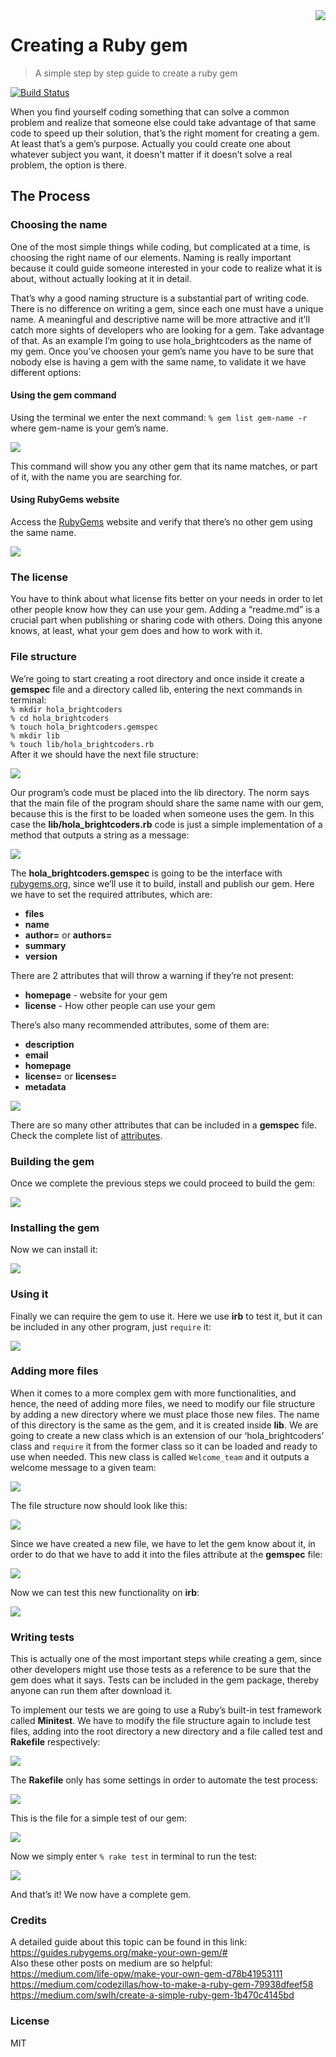 <img src="images/ruby-logo2.png" align="right" />

# Creating a Ruby gem
> A simple step by step guide to create a ruby gem 

[![Build Status](https://travis-ci.org/joemccann/dillinger.svg?branch=master)](https://travis-ci.org/joemccann/dillinger)

When you find yourself coding something that can solve a common problem and realize that someone else could take advantage of that same code to speed up their solution, that’s the right moment for creating a gem. At least that’s a gem’s purpose. Actually you could create one about whatever subject you want, it doesn't matter if it doesn’t solve a real problem, the option is there.

## The Process

### Choosing the name
One of the most simple things while coding, but complicated at a time, is choosing the right name of our elements. Naming is really important because it could guide someone interested in your code to realize what it is about, without actually looking at it in detail.

That’s why a good naming structure is a substantial part of writing code. There is no difference on writing a gem, since each one must have a unique name. A meaningful and descriptive name will be more attractive and it’ll catch more sights of developers who are looking for a gem. Take advantage of that. As an example I’m going to use hola_brightcoders as the name of my gem. 
Once you’ve choosen your gem’s name you have to be sure that nobody else is having a gem with the same name, to validate it we have different options:

#### Using the gem command
Using the terminal we enter the next command: `% gem list gem-name -r` where gem-name is your gem’s name.

<img src="images/gem_list.png" align="center" />

This command will show you any other gem that its name matches, or part of it, with the name you are searching for.

#### Using RubyGems website
Access the [RubyGems](https://rubygems.org/) website and verify that there’s no other gem using the same name.

<img src="images/gem_list_web.png" align="center" />

### The license
You have to think about what license fits better on your needs in order to let other people know how they can use your gem. Adding a “readme.md” is a crucial part when publishing or sharing code with others. Doing this anyone knows, at least, what your gem does and how to work with it.

### File structure
We’re going to start creating a root directory and once inside it create a **gemspec** file and a directory called lib, entering the next commands in terminal:<br>
`% mkdir hola_brightcoders`<br>
`% cd hola_brightcoders`<br>
`% touch hola_brightcoders.gemspec`<br>
`% mkdir lib`<br>
`% touch lib/hola_brightcoders.rb`<br>
After it we should have the next file structure:

<img src="images/first_tree.png" align="center" />

Our program’s code must be placed into the lib directory. The norm says that the main file of the program should share the same name with our gem, because this is the first to be loaded when someone uses the gem.
In this case the **lib/hola_brightcoders.rb** code is just a simple implementation of a method that outputs a string as a message:

<img src="images/hola_brightcoders.png" align="center" />

The **hola_brightcoders.gemspec** is going to be the interface with [rubygems.org](https://rubygems.org/), since we’ll use it to build, install and publish our gem. Here we have to set the required attributes, which are: 
- **files**
- **name**
- **author=** or **authors=** 
- **summary**
- **version**

There are 2 attributes that will throw a warning if they’re not present:
- **homepage** - website for your gem
- **license** - How other people can use your gem 

There’s also many recommended attributes, some of them are:
- **description** 
- **email**
- **homepage**
- **license=** or **licenses=**
- **metadata**

<img src="images/gemspec.png" align="center" />

There are so many other attributes that can be included in a **gemspec** file. Check the complete list of [attributes](https://guides.rubygems.org/specification-reference/).

### Building the gem
Once we complete the previous steps we could proceed to build the gem:

<img src="images/gem_build.png" align="center" />

### Installing the gem 
Now we can install it:

<img src="images/gem_install.png" align="center" />

### Using it 
Finally we can require the gem to use it. Here we use **irb** to test it, but it can be included in any other program, just `require` it: 

<img src="images/test_hola_brightcoders.png" align="center" />

### Adding more files
When it comes to a more complex gem with more functionalities, and hence, the need of adding more files, we need to modify our file structure by adding a new directory where we must place those new files. The name of this directory is the same as the gem, and it is created inside **lib**. We are going to create a new class which is an extension of our ‘hola_brightcoders’ class and `require` it from the former class so it can be loaded and ready to use when needed.
This new class is called `Welcome_team` and it outputs a welcome message to a given team:

<img src="images/welcome_team.png" align="center" />

The file structure now should look like this:

<img src="images/second_tree.png" align="center" />

Since we have created a new file, we have to let the gem know about it, in order to do that we have to add it into the files attribute at the **gemspec** file: 

<img src="images/files_attribute.png" align="center" />

Now we can test this new functionality on **irb**:

<img src="images/test2_hola_brightcoders.png" align="center" />

### Writing tests
This is actually one of the most important steps while creating a gem, since other developers might use those tests as a reference to be sure that the gem does what it says. Tests can be included in the gem package, thereby anyone can run them after download it. 

To implement our tests we are going to use a Ruby’s built-in test framework called **Minitest**. We have to modify the file structure again to include test files, adding into the root directory a new directory and a file called test and **Rakefile** respectively:

<img src="images/third_tree.png" align="center" />

The **Rakefile** only has some settings in order to automate the test process:

<img src="images/rakefile.png" align="center" />

This is the file for a simple test of our gem:

<img src="images/test_hola_brightcoders_file.png" align="center" />

Now we simply enter `% rake test` in terminal to run the test:

<img src="images/rake_test.png" align="center" />

And that’s it! We now have a complete gem.

### Credits
A detailed guide about this topic can be found in this link: https://guides.rubygems.org/make-your-own-gem/#<br>
Also these other posts on medium are so helpful:<br>
https://medium.com/life-opw/make-your-own-gem-d78b41953111<br>
https://medium.com/codezillas/how-to-make-a-ruby-gem-79938dfeef58<br>
https://medium.com/swlh/create-a-simple-ruby-gem-1b470c4145bd

### License
MIT
